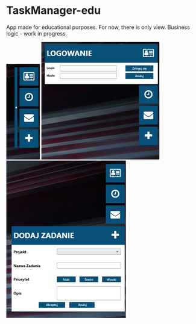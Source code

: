 # TaskManager-edu
App made for educational purposes. For now, there is only view. Business logic - work in progress.

![My image](https://github.com/michasacuer/TaskManager-edu/blob/master/TaskManager/1.PNG) ![My image](https://github.com/michasacuer/TaskManager-edu/blob/master/TaskManager/2.PNG) ![My image](https://github.com/michasacuer/TaskManager-edu/blob/master/TaskManager/3.PNG)
